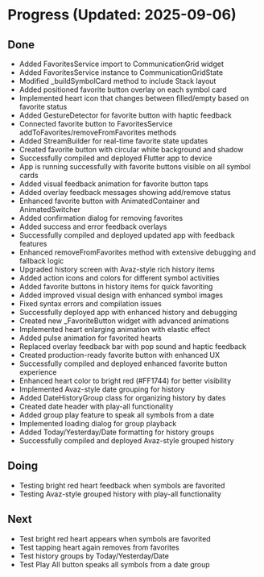 # Progress (Updated: 2025-09-06)

## Done

- Added FavoritesService import to CommunicationGrid widget
- Added FavoritesService instance to CommunicationGridState
- Modified _buildSymbolCard method to include Stack layout
- Added positioned favorite button overlay on each symbol card
- Implemented heart icon that changes between filled/empty based on favorite status
- Added GestureDetector for favorite button with haptic feedback
- Connected favorite button to FavoritesService addToFavorites/removeFromFavorites methods
- Added StreamBuilder for real-time favorite state updates
- Created favorite button with circular white background and shadow
- Successfully compiled and deployed Flutter app to device
- App is running successfully with favorite buttons visible on all symbol cards
- Added visual feedback animation for favorite button taps
- Added overlay feedback messages showing add/remove status
- Enhanced favorite button with AnimatedContainer and AnimatedSwitcher
- Added confirmation dialog for removing favorites
- Added success and error feedback overlays
- Successfully compiled and deployed updated app with feedback features
- Enhanced removeFromFavorites method with extensive debugging and fallback logic
- Upgraded history screen with Avaz-style rich history items
- Added action icons and colors for different symbol activities
- Added favorite buttons in history items for quick favoriting
- Added improved visual design with enhanced symbol images
- Fixed syntax errors and compilation issues
- Successfully deployed app with enhanced history and debugging
- Created new _FavoriteButton widget with advanced animations
- Implemented heart enlarging animation with elastic effect
- Added pulse animation for favorited hearts
- Replaced overlay feedback bar with pop sound and haptic feedback
- Created production-ready favorite button with enhanced UX
- Successfully compiled and deployed enhanced favorite button experience
- Enhanced heart color to bright red (#FF1744) for better visibility
- Implemented Avaz-style date grouping for history
- Added DateHistoryGroup class for organizing history by dates
- Created date header with play-all functionality
- Added group play feature to speak all symbols from a date
- Implemented loading dialog for group playback
- Added Today/Yesterday/Date formatting for history groups
- Successfully compiled and deployed Avaz-style grouped history

## Doing

- Testing bright red heart feedback when symbols are favorited
- Testing Avaz-style grouped history with play-all functionality

## Next

- Test bright red heart appears when symbols are favorited
- Test tapping heart again removes from favorites
- Test history groups by Today/Yesterday/Date
- Test Play All button speaks all symbols from a date group
